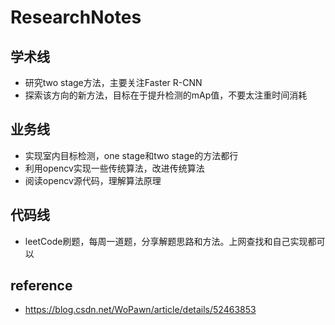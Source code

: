 # ResearchNotes
## 学术线
* 研究two stage方法，主要关注Faster R-CNN
* 探索该方向的新方法，目标在于提升检测的mAp值，不要太注重时间消耗
## 业务线
* 实现室内目标检测，one stage和two stage的方法都行
* 利用opencv实现一些传统算法，改进传统算法
* 阅读opencv源代码，理解算法原理
## 代码线
* leetCode刷题，每周一道题，分享解题思路和方法。上网查找和自己实现都可以


## reference
* https://blog.csdn.net/WoPawn/article/details/52463853
